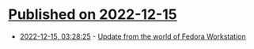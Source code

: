 # [Published on 2022-12-15](index.md)

* [2022-12-15, 03:28:25](https://lobste.rs/s/6tn0iz/update_from_world_fedora_workstation) - [Update from the world of Fedora Workstation](https://blogs.gnome.org/uraeus/2022/12/14/update-from-the-world-of-fedora-workstation/)

